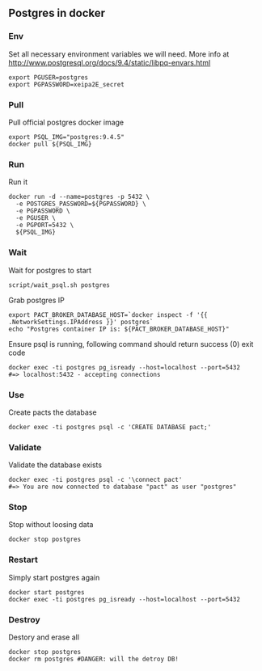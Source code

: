 ## Postgres in docker

### Env
Set all necessary environment variables we will need.
More info at http://www.postgresql.org/docs/9.4/static/libpq-envars.html

    export PGUSER=postgres
    export PGPASSWORD=xeipa2E_secret

### Pull
Pull official postgres docker image

    export PSQL_IMG="postgres:9.4.5"
    docker pull ${PSQL_IMG}

### Run
Run it

    docker run -d --name=postgres -p 5432 \
      -e POSTGRES_PASSWORD=${PGPASSWORD} \
      -e PGPASSWORD \
      -e PGUSER \
      -e PGPORT=5432 \
      ${PSQL_IMG}

### Wait
Wait for postgres to start

    script/wait_psql.sh postgres

Grab postgres IP

    export PACT_BROKER_DATABASE_HOST=`docker inspect -f '{{ .NetworkSettings.IPAddress }}' postgres`
    echo "Postgres container IP is: ${PACT_BROKER_DATABASE_HOST}"

Ensure psql is running, following command should return success (0) exit code

    docker exec -ti postgres pg_isready --host=localhost --port=5432
    #=> localhost:5432 - accepting connections

### Use
Create pacts the database

    docker exec -ti postgres psql -c 'CREATE DATABASE pact;'

### Validate
Validate the database exists

    docker exec -ti postgres psql -c '\connect pact'
    #=> You are now connected to database "pact" as user "postgres"

### Stop
Stop without loosing data

    docker stop postgres

### Restart
Simply start postgres again

    docker start postgres
    docker exec -ti postgres pg_isready --host=localhost --port=5432

### Destroy
Destory and erase all

    docker stop postgres
    docker rm postgres #DANGER: will the detroy DB!
